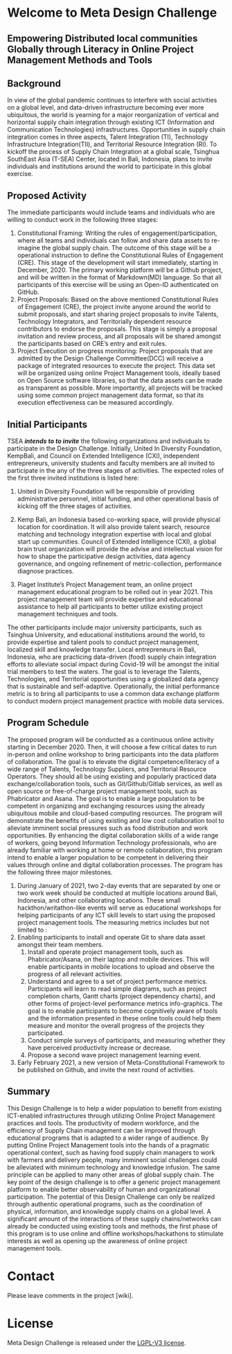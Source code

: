 # Welcome to Meta Design Challenge
## Empowering Distributed local communities Globally through Literacy in Online Project Management Methods and Tools

## Background
In view of the global pandemic continues to interfere with social activities on a global level, and data-driven infrastructure becoming ever more ubiquitous, the world is yearning for a major reorganization of vertical and horizontal supply chain integration through existing ICT (Information and Communication Technologies) infrastructures. Opportunities in supply chain integration comes in three aspects, Talent Integration (TI), Technology Infrastructure Integration(TII), and Territorial Resource Integration (RI). To kickoff the process of Supply Chain Integration at a global scale, Tsinghua SouthEast Asia (T-SEA) Center, located in Bali, Indonesia, plans to invite individuals and institutions around the world to participate in this global exercise. 

## Proposed Activity
The immediate participants would include teams and individuals who are willing to conduct work in the following three stages:
1. Constitutional Framing: Writing the rules of engagement/participation, where all teams and individuals can follow and share data assets to re-imagine the global supply chain. The outcome of this stage will be a operational instruction to define the Constitutional Rules of Engagement (CRE). This stage of the development will start immediately, starting in December, 2020. The primary working platform will be a Github project, and will be written in the format of Markdown(MD) language. So that all participants of this exercise will be using an Open-ID authenticated on GitHub.
1. Project Proposals: Based on the above mentioned Constitutional Rules of Engagement (CRE), the project invite anyone around the world to submit proposals, and start sharing project proposals to invite Talents, Technology Integrators, and Territorially dependent resource contributors to endorse the proposals. This stage is simply a proposal invitation and review process, and all proposals will be shared amongst the participants based on CRE’s entry and exit rules.
1. Project Execution on progress monitoring: Project proposals that are admitted by the Design Challenge Committee(DCC) will receive a package of integrated resources to execute the project. This data set will be organized using online Project Management tools, ideally based on Open Source software libraries, so that the data assets can be made as transparent as possible. More importantly, all projects will be tracked using some common project management data format, so that its execution effectiveness can be measured accordingly.

## Initial Participants

TSEA **_intends to to invite_** the following organizations and individuals to participate in the Design Challenge. Initially, United In Diversity Foundation, KempBali, and Council on Extended Intelligence (CXI), independent entrepreneurs, university students and faculty members are all invited to participate in the any of the three stages of activities. The expected roles of the first three invited institutions is listed here:

1. United in Diversity Foundation will be responsible of providing administrative personnel, initial funding, and other operational basis of kicking off the three stages of activities. 

1. Kemp Bali, an Indonesia based co-working space, will provide physical location for coordination. It will also provide talent search, resource matching and technology integration expertise with local and global start up communities. 
Council of Extended Intelligence (CXI), a global brain trust organization will provide the advise and intellectual vision for how to shape the participative design activities, data agency governance, and  ongoing refinement of metric-collection, performance diagnose practices.

1. Piaget Institute’s Project Management team, an online project management educational program to be rolled out in year 2021. This project management team will provide expertise and educational assistance to help all participants to better utilize existing project management techniques and tools.

The other participants include major university participants, such as Tsinghua University, and educational institutions around the world, to provide expertise and talent pools to conduct project management, localized skill and knowledge transfer. Local entrepreneurs in Bali, Indonesia, who are practicing data-driven (food) supply chain integration efforts to alleviate social impact during Covid-19 will be amongst the initial trial members to test the waters. The goal is to leverage the Talents, Technologies, and Territorial opportunities using a globalized data agency that is sustainable and self-adaptive. Operationally, the initial performance metric is to bring all participants to use a common data exchange platform to conduct modern project management practice with mobile data services.

## Program Schedule

The proposed program will be conducted as a continuous online activity starting in December 2020. Then, it will choose a few critical dates to run in-person and online workshop to bring participants into the data platform of collaboration. The goal is to elevate the digital competence/literacy of a wide range of Talents, Technology Suppliers, and Territorial Resource Operators. They should all be using existing and popularly practiced data exchange/collaboration tools, such as Git/Github/Gitlab services, as well as open source  or free-of-charge project management tools, such as Phabricator and Asana. The goal is to enable a large population to be competent in organizing and exchanging resources using the already ubiquitous mobile and cloud-based computing resources. The program will demonstrate the benefits of using existing and low cost collaboration tool to alleviate imminent social pressures such as food distribution and work opportunities. By enhancing the digital collaboration skills of a wide range of workers, going beyond Information Technology professionals, who are already familiar with working at home or remote collaboration, this program intend to enable a larger population to be competent in delivering their values through online and digital collaboration processes. The program has the following three major milestones.

1. During January of 2021, two 2-day events that are separated by one or two work week should be conducted at multiple locations around Bali, Indonesia, and other collaborating locations. These small hackthon/writathon-like events will serve as educational workshops for helping participants of any ICT skill levels to start using the proposed project management tools. The measuring metrics includes but not limited to :
1. Enabling participants to install and operate Git to share data asset amongst their team members.
   1. Install and operate project management tools, such as Phabricator/Asana, on their laptop and mobile devices. This will enable participants in mobile locations to upload and observe the progress of all relevant activities.
   1. Understand and agree to a set of project performance metrics. Participants will learn to read simple diagrams, such as project completion charts, Gantt charts (project dependency charts), and other forms of project-level performance metrics info-graphics. The goal is to enable participants to become cognitively aware of tools and the information presented in these online tools could help them measure and monitor the overall progress of the projects they participated.
   1. Conduct simple surveys of participants, and measuring whether they have perceived productivity increase or decrease. 
   1. Propose a second wave project management learning event.
1. Early February 2021, a new version of Meta-Constitutional Framework to be published on Github, and invite the next round of activities.

## Summary

This Design Challenge is to help a wider population to benefit from existing ICT-enabled infrastructures through utilizing Online Project Management practices and tools.  The productivity of modern workforce, and the efficiency of Supply Chain management can be improved through educational programs that is adapted to a wider range of audience. By putting Online Project Management tools into the hands of a pragmatic operational context, such as having food supply chain managers to work with farmers and delivery people, many imminent social challenges could be alleviated with minimum technology and knowledge infusion. The same principle can be applied to many other areas of global supply chain. The key point of the design challenge is to offer a generic project management platform to enable better observability of human and organizational participation. The potential of this Design Challenge can only be realized through authentic operational programs, such as the coordination of physical, information, and knowledge supply chains on a global level. A significant amount of the interactions of these supply chains/networks can already be conducted using existing tools and methods, the first phase of this program is to use online and offline workshops/hackathons to stimulate interests as well as opening up the awareness of online project management tools.


# Contact
Please leave comments in the project [wiki].

# License
Meta Design Challenge is released under the [LGPL-V3 license](LICENSE).

